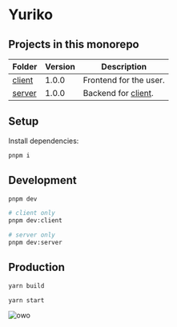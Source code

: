 # Yuriko


## Projects in this monorepo

| Folder                  | Version      | Description                          |
| ----------------------- | ------------ | ------------------------------------ |
| [client](./apps/client) | 1.0.0        | Frontend for the user.               |
| [server](./apps/server) | 1.0.0        | Backend for [client](./apps/client). |

## Setup

Install dependencies:

```bash
pnpm i
```

## Development

```bash
pnpm dev

# client only
pnpm dev:client

# server only
pnpm dev:server
```

## Production

```bash
yarn build

yarn start
```

![owo](https://cdn.donmai.us/original/3b/a5/3ba5a21a3f333f0e582610e19b4b781d.png)
